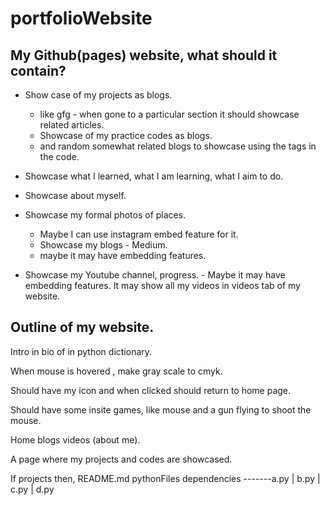 # portfolioWebsite

## My Github(pages) website, what should it contain?

- Show case of my projects as blogs.
    - like gfg - when gone to a particular section it should showcase related articles.
    - Showcase of my practice codes as blogs.
    - and random somewhat related blogs to showcase using the tags in the code.

- Showcase what I learned, what I am learning, what I aim to do.
- Showcase about myself.
- Showcase my formal photos of places.
    - Maybe I can use instagram embed feature for it.
    - Showcase my blogs - Medium.
    - maybe it may have embedding features.
- Showcase my Youtube channel, progress.
      - Maybe it may have embedding features.
      It may show all my videos in videos tab of my website.

## Outline of my website.



Intro in bio of in python dictionary.

When mouse is hovered , make gray scale to cmyk.

Should have my icon and when clicked should return to home page.

Should have some insite games, like mouse and a gun flying to shoot the mouse.

Home blogs videos (about me).

A page where my projects and codes are showcased.

If projects then, 
README.md
pythonFiles
dependencies -------a.py
                        |
                        b.py
                        |
                        c.py
                        |
                        d.py
                        
                        
